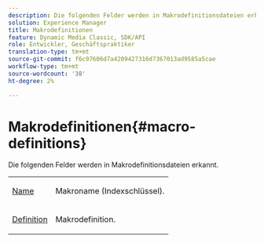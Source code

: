 ```yaml
---
description: Die folgenden Felder werden in Makrodefinitionsdateien erkannt.
solution: Experience Manager
title: Makrodefinitionen
feature: Dynamic Media Classic, SDK/API
role: Entwickler, Geschäftspraktiker
translation-type: tm+mt
source-git-commit: f6c97606d7a4209427316d7367013ad9585a5cae
workflow-type: tm+mt
source-wordcount: '38'
ht-degree: 2%

---
```



# Makrodefinitionen{#macro-definitions}

Die folgenden Felder werden in Makrodefinitionsdateien erkannt.

<table id="simpletable_C34D1161A6E84214AD97F79345BDB180"> 
 <tr class="strow"> 
  <td class="stentry"> <p><span class="codeph"> <a href="../../../../../../is-api/image-catalog/image-serving-api-ref/c-image-catalog-reference/c-macro-definition-reference/r-name-macro.md#reference-7430cb46507c4cc2979151ceea76781a" type="reference" format="dita" scope="local"> Name</a></span> </p></td> 
  <td class="stentry"> <p>Makroname (Indexschlüssel). </p></td> 
 </tr> 
 <tr class="strow"> 
  <td class="stentry"> <p><span class="codeph"> <a href="/help/aem-is-ir-api/is-api/image-catalog/image-serving-api-ref/c-image-catalog-reference/c-macro-definition-reference/r-definition-macro.md" type="reference" format="dita" scope="local"> Definition</a></span> </p></td> 
  <td class="stentry"> <p>Makrodefinition. </p></td> 
 </tr> 
</table>

